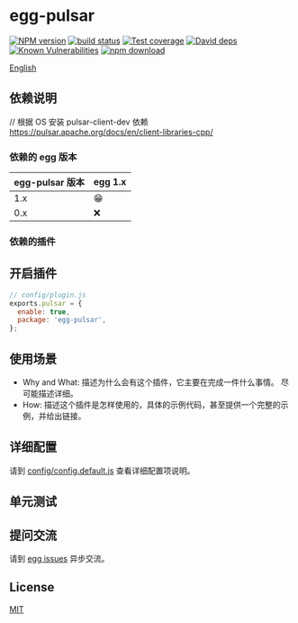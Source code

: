 # egg-pulsar

[![NPM version][npm-image]][npm-url]
[![build status][travis-image]][travis-url]
[![Test coverage][codecov-image]][codecov-url]
[![David deps][david-image]][david-url]
[![Known Vulnerabilities][snyk-image]][snyk-url]
[![npm download][download-image]][download-url]

[npm-image]: https://img.shields.io/npm/v/egg-pulsar.svg?style=flat-square
[npm-url]: https://npmjs.org/package/egg-pulsar
[travis-image]: https://img.shields.io/travis/eggjs/egg-pulsar.svg?style=flat-square
[travis-url]: https://travis-ci.org/eggjs/egg-pulsar
[codecov-image]: https://img.shields.io/codecov/c/github/eggjs/egg-pulsar.svg?style=flat-square
[codecov-url]: https://codecov.io/github/eggjs/egg-pulsar?branch=master
[david-image]: https://img.shields.io/david/eggjs/egg-pulsar.svg?style=flat-square
[david-url]: https://david-dm.org/eggjs/egg-pulsar
[snyk-image]: https://snyk.io/test/npm/egg-pulsar/badge.svg?style=flat-square
[snyk-url]: https://snyk.io/test/npm/egg-pulsar
[download-image]: https://img.shields.io/npm/dm/egg-pulsar.svg?style=flat-square
[download-url]: https://npmjs.org/package/egg-pulsar

<!--
Description here.
-->

[English](README.md)

## 依赖说明

// 根据 OS 安装 pulsar-client-dev 依赖
https://pulsar.apache.org/docs/en/client-libraries-cpp/

### 依赖的 egg 版本

egg-pulsar 版本 | egg 1.x
--- | ---
1.x | 😁
0.x | ❌

### 依赖的插件
<!--

如果有依赖其它插件，请在这里特别说明。如

- security
- multipart

-->

## 开启插件

```js
// config/plugin.js
exports.pulsar = {
  enable: true,
  package: 'egg-pulsar',
};
```

## 使用场景

- Why and What: 描述为什么会有这个插件，它主要在完成一件什么事情。
尽可能描述详细。
- How: 描述这个插件是怎样使用的，具体的示例代码，甚至提供一个完整的示例，并给出链接。

## 详细配置

请到 [config/config.default.js](config/config.default.js) 查看详细配置项说明。

## 单元测试

<!-- 描述如何在单元测试中使用此插件，例如 schedule 如何触发。无则省略。-->

## 提问交流

请到 [egg issues](https://github.com/eggjs/egg/issues) 异步交流。

## License

[MIT](LICENSE)
